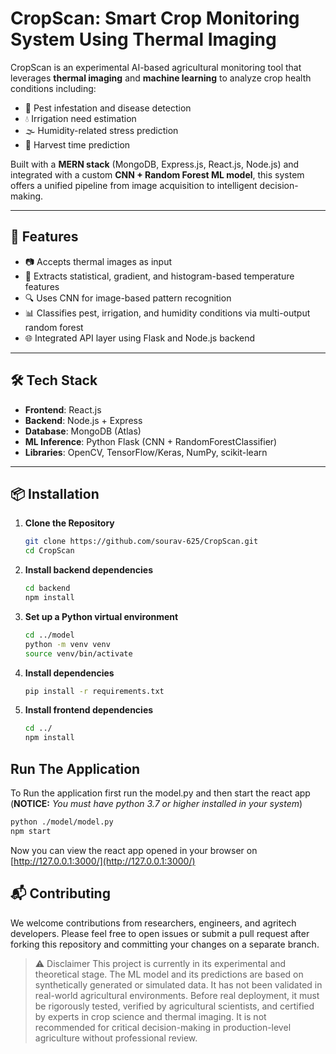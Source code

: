 # CropScan: Smart Crop Monitoring System Using Thermal Imaging

CropScan is an experimental AI-based agricultural monitoring tool that leverages **thermal imaging** and **machine learning** to analyze crop health conditions including:
- 🌿 Pest infestation and disease detection
- 💧 Irrigation need estimation
- 🌫️ Humidity-related stress prediction
- 🌾 Harvest time prediction

Built with a **MERN stack** (MongoDB, Express.js, React.js, Node.js) and integrated with a custom **CNN + Random Forest ML model**, this system offers a unified pipeline from image acquisition to intelligent decision-making.

---

## 🚀 Features

- 📷 Accepts thermal images as input
- 🧠 Extracts statistical, gradient, and histogram-based temperature features
- 🔍 Uses CNN for image-based pattern recognition
- 📊 Classifies pest, irrigation, and humidity conditions via multi-output random forest
- 🌐 Integrated API layer using Flask and Node.js backend

---

## 🛠️ Tech Stack

- **Frontend**: React.js
- **Backend**: Node.js + Express
- **Database**: MongoDB (Atlas)
- **ML Inference**: Python Flask (CNN + RandomForestClassifier)
- **Libraries**: OpenCV, TensorFlow/Keras, NumPy, scikit-learn

---

## 📦 Installation

1. **Clone the Repository**
   ```bash
   git clone https://github.com/sourav-625/CropScan.git
   cd CropScan
   ```
2. **Install backend dependencies**
   ```bash
   cd backend
   npm install
   ```
3. **Set up a Python virtual environment**
   ```bash
   cd ../model
   python -m venv venv
   source venv/bin/activate
   ```
4. **Install dependencies**
   ```bash
   pip install -r requirements.txt
   ```
5. **Install frontend dependencies**
   ```bash
   cd ../
   npm install
   ```
## Run The Application

To Run the application first run the model.py and then start the react app (**NOTICE:** *You must have python 3.7 or higher installed in your system*)
```bash
python ./model/model.py
npm start
```
Now you can view the react app opened in your browser on [http://127.0.0.1:3000/](http://127.0.0.1:3000/)

## 📬 Contributing

We welcome contributions from researchers, engineers, and agritech developers.
Please feel free to open issues or submit a pull request after forking this repository and committing your changes on a separate branch.



> ⚠️ Disclaimer
> This project is currently in its experimental and theoretical stage.
> The ML model and its predictions are based on synthetically generated or simulated data.
> It has not been validated in real-world agricultural environments.
> Before real deployment, it must be rigorously tested, verified by agricultural scientists, and certified by experts in crop science and thermal imaging.
> It is not recommended for critical decision-making in production-level agriculture without professional review.

